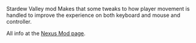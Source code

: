 Stardew Valley mod Makes that some tweaks to how player movement is handled to improve the experience on both keyboard and mouse and controller.

All info at the [Nexus Mod page]().
